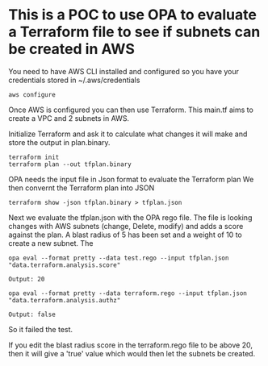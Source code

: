 # This is a POC to use OPA to evaluate a Terraform file to see if subnets can be created in AWS

You need to have AWS CLI installed and configured so you have your credentials stored in ~/.aws/credentials
```
aws configure
```
Once AWS is configured you can then use Terraform.
This main.tf aims to create a VPC and 2 subnets in AWS. 

Initialize Terraform and ask it to calculate what changes it will make and store the output in plan.binary.
```
terraform init
terraform plan --out tfplan.binary
```
OPA needs the input file in Json format to evaluate the Terraform plan
We then convernt the Terraform plan into JSON
```
terraform show -json tfplan.binary > tfplan.json
```
Next we evaluate the tfplan.json with the OPA rego file. 
The file is looking changes with AWS subnets (change, Delete, modify) and adds a score against the plan. A blast radius of 5 has been set and a weight of 10 to create a new subnet. The 
```
opa eval --format pretty --data test.rego --input tfplan.json "data.terraform.analysis.score"

Output: 20
```
```
opa eval --format pretty --data terraform.rego --input tfplan.json "data.terraform.analysis.authz"

Output: false
```
So it failed the test. 

If you edit the blast radius score in the terraform.rego file to be above 20, then it will give a 'true' value which would then let the subnets be created. 

